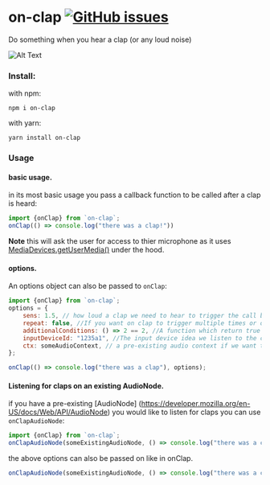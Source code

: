 # on-clap [![GitHub issues](https://img.shields.io/github/issues/JackMF/on-clap)](https://github.com/JackMF/on-clap/issues)

Do something when you hear a clap (or any loud noise)

![Alt Text](https://media.giphy.com/media/LD0OalPb8u8Le/giphy.gif)

### Install:

with npm:

```npm i on-clap```

with yarn:

```yarn install on-clap```


### Usage

#### basic usage.
in its most basic usage you pass a callback function to be called after a clap is heard:

```js
import {onClap} from `on-clap`;
onClap(() => console.log("there was a clap!"))              
```
**Note** this will ask the user for access to thier microphone as it uses [MediaDevices.getUserMedia()](https://developer.mozilla.org/en-US/docs/Web/API/MediaDevices/getUserMedia) under the hood.

#### options.
An options object can also be passed to `onClap`:
```js
import {onClap} from `on-clap`;
options = {
    sens: 1.5, // how loud a clap we need to hear to trigger the call back. Bigger is more sensitive. Default = 1
    repeat: false, //If you want on clap to trigger multiple times or only once. Default = false.
    additionalConditions: () => 2 == 2, //A function which return true if some additional conditions are met. Default = () => true.
    inputDeviceId: "1235a1", //The input device idea we listen to the clap on. Default = "default"
    ctx: someAudioContext, // a pre-existing audio context if we want to use it. Default = new AudioContext().
};

onClap(() => console.log("there was a clap"), options);
```
#### Listening for claps on an existing AudioNode.
if you have a pre-existing [AudioNode] (https://developer.mozilla.org/en-US/docs/Web/API/AudioNode) you would like to listen for claps you can use
`onClapAudioNode`:
```js
import {onClap} from `on-clap`;
onClapAudioNode(someExistingAudioNode, () => console.log("there was a clap"))

```
the above options can also be passed on like in onClap.

```js
onClapAudioNode(someExistingAudioNode, () => console.log("there was a clap"), options)

```




